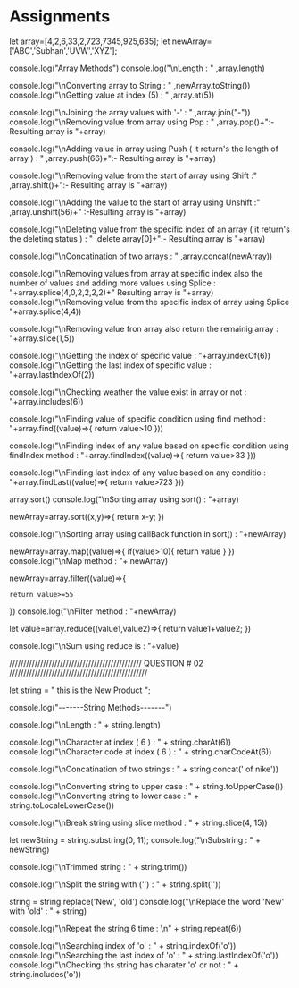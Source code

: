# Assignments



let array=[4,2,6,33,2,723,7345,925,635];
let newArray=['ABC','Subhan','UVW','XYZ'];


console.log("Array Methods")
console.log("\nLength : " ,array.length)

console.log("\nConverting array to String : " ,newArray.toString())
console.log("\nGetting value at index (5) : " ,array.at(5))

console.log("\nJoining the array values with  \'-'  : " ,array.join("-"))
console.log("\nRemoving value from array using Pop :  " ,array.pop()+":-  Resulting array is "+array)

console.log("\nAdding value in array using Push ( it return\'s the length of array ) : " ,array.push(66)+":- Resulting array is "+array)

console.log("\nRemoving value from the start of array using Shift :" ,array.shift()+":- Resulting array is "+array)

console.log("\nAdding the value to the start of array using Unshift :" ,array.unshift(56)+" :-Resulting array is "+array)

console.log("\nDeleting value from the specific index of an array ( it return\'s the deleting status ) :  " ,delete array[0]+":- Resulting array is "+array)

console.log("\nConcatination of two arrays : " ,array.concat(newArray))

console.log("\nRemoving values from array at specific index also the number of values and adding more values using Splice :  "+array.splice(4,0,2,2,2,2)+" Resulting array is "+array)
console.log("\nRemoving value from the specific index of array using Splice "+array.splice(4,4))

console.log("\nRemoving value fron array also return the remainig array : "+array.slice(1,5))

console.log("\nGetting the index of specific value : "+array.indexOf(6))
console.log("\nGetting the last index of specific value : "+array.lastIndexOf(2))

console.log("\nChecking weather the value exist in array or not : "+array.includes(6))

console.log("\nFinding value of specific condition using find method : "+array.find((value)=>{
    return value>10
}))


console.log("\nFinding index of any value based on specific condition using findIndex method : "+array.findIndex((value)=>{
    return value>33
}))


console.log("\nFinding last index of any value based on any conditio : "+array.findLast((value)=>{
    return value>723
}))

array.sort()
console.log("\nSorting array using sort() : "+array)


newArray=array.sort((x,y)=>{
    return x-y;
})

console.log("\nSorting array using callBack function in sort() : "+newArray)

 newArray=array.map((value)=>{
    if(value>10){
    return value
    }
})
console.log("\nMap method : "+ newArray)

newArray=array.filter((value)=>{

    return value>=55
})
console.log("\nFilter method : "+newArray)


let value=array.reduce((value1,value2)=>{
    return value1+value2;
})

console.log("\nSum using reduce is : "+value)



/////////////////////////////////////////////// QUESTION # 02 /////////////////////////////////////////////////


let string = "    this is the New Product ";

console.log("-------String Methods-------")

console.log("\nLength : " + string.length)

console.log("\nCharacter at index ( 6 ) : " + string.charAt(6))
console.log("\nCharacter code at index ( 6 ) : " + string.charCodeAt(6))

console.log("\nConcatination of two strings : " + string.concat(' of nike'))

console.log("\nConverting string to upper case : " + string.toUpperCase())
console.log("\nConverting string to lower case : " + string.toLocaleLowerCase())

console.log("\nBreak string using slice method : " + string.slice(4, 15))

let newString = string.substring(0, 11);
console.log("\nSubstring : " + newString)

console.log("\nTrimmed string : " + string.trim())

console.log("\nSplit the string with ('') : " + string.split(''))

string = string.replace('New', 'old')
console.log("\nReplace the word \'New' with \'old' : " + string)

console.log("\nRepeat the string 6 time : \n" + string.repeat(6))

console.log("\nSearching index of \'o' : " + string.indexOf('o'))
console.log("\nSearching the last index of \'o' : " + string.lastIndexOf('o'))
console.log("\nChecking ths string has charater \'o' or not : " + string.includes('o'))
